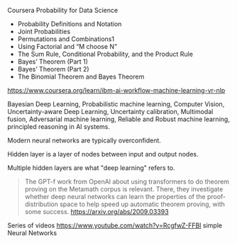 Coursera Probability for Data Science
- Probability Definitions and Notation
- Joint Probabilities
- Permutations and Combinations1
- Using Factorial and “M choose N”
- The Sum Rule, Conditional Probability, and the Product Rule
- Bayes’ Theorem (Part 1)
- Bayes’ Theorem (Part 2)
- The Binomial Theorem and Bayes Theorem

https://www.coursera.org/learn/ibm-ai-workflow-machine-learning-vr-nlp

Bayesian Deep Learning, Probabilistic machine learning, Computer Vision, Uncertainty-aware Deep Learning, Uncertainty calibration, Multimodal fusion, Adversarial machine learning, Reliable and Robust machine learning, principled reasoning in AI systems.

Modern neural networks are typically overconfident.

Hidden layer is a layer of nodes between input and output nodes.

Multiple hidden layers are what "deep learning" refers to.

> The GPT-f work from OpenAI about using transformers to do theorem proving on the Metamath corpus is relevant. There, they investigate whether deep neural networks can learn the properties of the proof-distribution space to help speed up automatic theorem proving, with some success.
> https://arxiv.org/abs/2009.03393

Series of videos https://www.youtube.com/watch?v=RcgfwZ-FFBI simple Neural Networks
